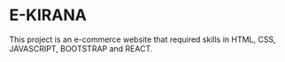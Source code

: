 # E-KIRANA
This project is an e-commerce website that required skills in HTML, CSS, JAVASCRIPT, BOOTSTRAP and REACT.
